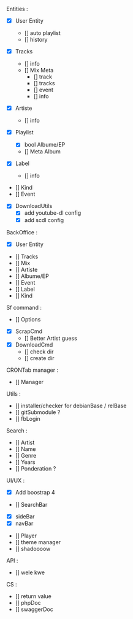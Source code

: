 
Entities :
 - [x] User Entity
   - [] auto playlist
   - [] history

 - [X] Tracks
   - [] info
   - [] Mix Meta
     - [] track
     - [] tracks
     - [] event
     - [] info

 - [X] Artiste
   - [] info

 - [x] Playlist
   - [x] bool Albume/EP
   - [] Meta Album

 - [x] Label
   - [] info

 - [] Kind
 - [] Event

 - [x] DownloadUtils
   - [x] add youtube-dl config
   - [x] add scdl config

BackOffice :
 - [x] User Entity
 - [] Tracks
 - [] Mix
 - [] Artiste
 - [] Albume/EP
 - [] Event
 - [] Label
 - [] Kind

Sf command :
 - [] Options
 - [x] ScrapCmd
   - [] Better Artist guess
 - [x] DownloadCmd
   - [] check dir
   - [] create dir

CRONTab manager :
 - [] Manager

Utils :
 - [] installer/checker for debianBase / relBase
 - [] gitSubmodule ?
 - [] fbLogin

Search :
 - [] Artist
 - [] Name
 - [] Genre
 - [] Years
 - [] Ponderation ?

UI/UX :
 - [x] Add boostrap 4
 - [] SearchBar
 - [x] sideBar
 - [x] navBar
 - [] Player
 - [] theme manager
 - [] shadoooow

API :
- [] wele kwe

CS :
 - [] return value
 - [] phpDoc
 - [] swaggerDoc